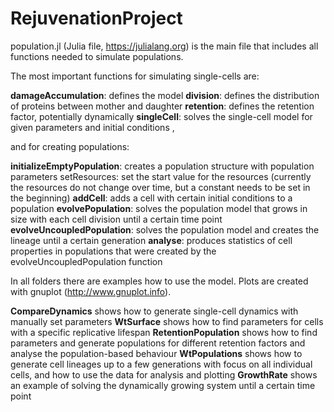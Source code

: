 # RejuvenationProject

population.jl (Julia file, https://julialang.org) is the main file that includes all functions needed to simulate populations.

The most important functions for simulating single-cells are:

**damageAccumulation**: defines the model
**division**: defines the distribution of proteins between mother and daughter
**retention**: defines the retention factor, potentially dynamically
**singleCell**: solves the single-cell model for given parameters and initial conditions ,

and for creating populations:

**initializeEmptyPopulation**: creates a population structure with population parameters
setResources: set the start value for the resources (currently the resources do not change over time, but a constant needs to be set in the beginning)
**addCell**: adds a cell with certain initial conditions to a population
**evolvePopulation**: solves the population model that grows in size with each cell division until a certain time point
**evolveUncoupledPopulation**: solves the population model and creates the lineage until a certain generation
**analyse**: produces statistics of cell properties in populations that were created by the evolveUncoupledPopulation function


In all folders there are examples how to use the model. Plots are created with gnuplot (http://www.gnuplot.info).

**CompareDynamics** shows how to generate single-cell dynamics with manually set parameters
**WtSurface** shows how to find parameters for cells with a specific replicative lifespan
**RetentionPopulation** shows how to find parameters and generate populations for different retention factors and analyse the population-based behaviour 
**WtPopulations** shows how to generate cell lineages up to a few generations with focus on all individual cells, and how to use the data for analysis and plotting
**GrowthRate** shows an example of solving the dynamically growing system until a certain time point

